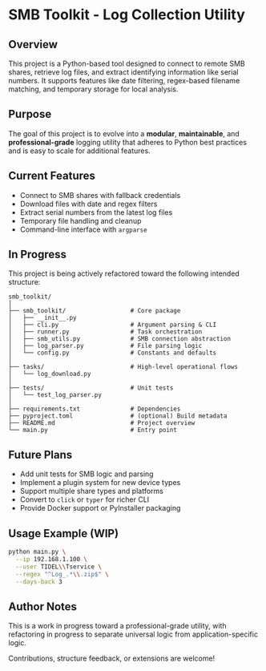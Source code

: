 # SMB Toolkit - Log Collection Utility

## Overview

This project is a Python-based tool designed to connect to remote SMB shares, retrieve log files, and extract identifying information like serial numbers. It supports features like date filtering, regex-based filename matching, and temporary storage for local analysis.

## Purpose

The goal of this project is to evolve into a **modular**, **maintainable**, and **professional-grade** logging utility that adheres to Python best practices and is easy to scale for additional features.

## Current Features

* Connect to SMB shares with fallback credentials
* Download files with date and regex filters
* Extract serial numbers from the latest log files
* Temporary file handling and cleanup
* Command-line interface with `argparse`

## In Progress

This project is being actively refactored toward the following intended structure:

```
smb_toolkit/
│
├── smb_toolkit/                  # Core package
│   ├── __init__.py
│   ├── cli.py                    # Argument parsing & CLI
│   ├── runner.py                 # Task orchestration
│   ├── smb_utils.py              # SMB connection abstraction
│   ├── log_parser.py             # File parsing logic
│   └── config.py                 # Constants and defaults
│
├── tasks/                        # High-level operational flows
│   └── log_download.py
│
├── tests/                        # Unit tests
│   └── test_log_parser.py
│
├── requirements.txt              # Dependencies
├── pyproject.toml                # (optional) Build metadata
├── README.md                     # Project overview
└── main.py                       # Entry point
```

## Future Plans

* Add unit tests for SMB logic and parsing
* Implement a plugin system for new device types
* Support multiple share types and platforms
* Convert to `click` or `typer` for richer CLI
* Provide Docker support or PyInstaller packaging

## Usage Example (WIP)

```bash
python main.py \
  --ip 192.168.1.100 \
  --user TIDEL\\Tservice \
  --regex "^Log_.*\\.zip$" \
  --days-back 3
```

## Author Notes

This is a work in progress toward a professional-grade utility, with refactoring in progress to separate universal logic from application-specific logic.

Contributions, structure feedback, or extensions are welcome!
